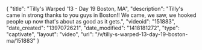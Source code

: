 {
    "title": "Tilly's Warped '13 - Day 19 Boston, MA",
    "description": "Tilly's came in strong thanks to you guys in Boston!! We came, we saw, we hooked people up now that's about as good as it gets.",
    "videoid": "151883",
    "date_created": "1397072621",
    "date_modified": "1418181272",
    "type": "captivate",
    "layout": "video",
    "url": "\/v\/tilly-s-warped-13-day-19-boston-ma\/151883"
}